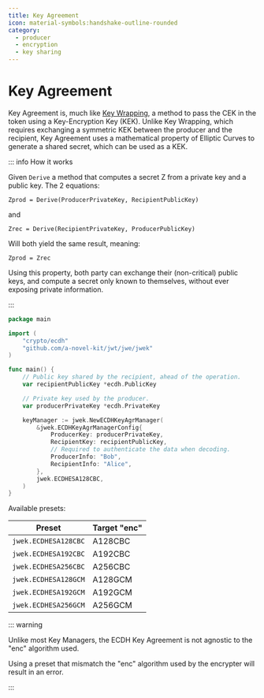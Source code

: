 ```yaml
---
title: Key Agreement
icon: material-symbols:handshake-outline-rounded
category:
  - producer
  - encryption
  - key sharing
---
```


# Key Agreement

Key Agreement is, much like [Key Wrapping](./key_wrap.md), a method to pass the CEK in the token using a Key-Encryption
Key (KEK). Unlike Key Wrapping, which requires exchanging a symmetric KEK between the producer and the recipient, Key
Agreement uses a mathematical property of Elliptic Curves to generate a shared secret, which can be used as a KEK.

::: info How it works

Given `Derive` a method that computes a secret Z from a private key and a public key. The 2 equations:

```
Zprod = Derive(ProducerPrivateKey, RecipientPublicKey)
```

and

```
Zrec = Derive(RecipientPrivateKey, ProducerPublicKey)
```

Will both yield the same result, meaning:

```
Zprod = Zrec
```

Using this property, both party can exchange their (non-critical) public keys, and compute a secret only known to
themselves, without ever exposing private information.

:::

```go
package main

import (
	"crypto/ecdh"
	"github.com/a-novel-kit/jwt/jwe/jwek"
)

func main() {
	// Public key shared by the recipient, ahead of the operation.
	var recipientPublicKey *ecdh.PublicKey

	// Private key used by the producer.
	var producerPrivateKey *ecdh.PrivateKey

	keyManager := jwek.NewECDHKeyAgrManager(
		&jwek.ECDHKeyAgrManagerConfig{
			ProducerKey: producerPrivateKey,
			RecipientKey: recipientPublicKey,
			// Required to authenticate the data when decoding.
			ProducerInfo: "Bob",
			RecipientInfo: "Alice",
		},
		jwek.ECDHESA128CBC,
	)
}
```

Available presets:

| Preset               | Target "enc" |
| -------------------- | ------------ |
| `jwek.ECDHESA128CBC` | A128CBC      |
| `jwek.ECDHESA192CBC` | A192CBC      |
| `jwek.ECDHESA256CBC` | A256CBC      |
| `jwek.ECDHESA128GCM` | A128GCM      |
| `jwek.ECDHESA192GCM` | A192GCM      |
| `jwek.ECDHESA256GCM` | A256GCM      |

::: warning

Unlike most Key Managers, the ECDH Key Agreement is not agnostic to the "enc" algorithm used.

Using a preset that mismatch the "enc" algorithm used by the encrypter will result in an error.

:::

